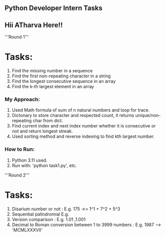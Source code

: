 ## Python Developer Intern Tasks
## Hii ATharva Here!!
'''Round 1'''
# Tasks:
1. Find the missing number in a sequence
2. Find the first non-repeating character in a string
3. Find the longest consecutive sequence in an array
4. Find the k-th largest element in an array

### My Approach:
1. Used Math formula of sum of n natural numbers and loop for trace.
2. Dictonary to store character and respected count, it returns unique/non-repeating char from dict.
3. Find current index and next index number whether it is consecutive or not and return longest streak.
4. Used sorting method and reverse indexing to find kth largest number.

### How to Run:
1. Python 3.11 used.
2. Run with: 'python task1.py', etc.


'''Round 2'''
# Tasks:
1. Disarium number or not : 
E.g. 175 ->> 1^1 + 7^2 + 5^3
2. Sequential palindromial
E.g.
3. Version comparison : 
E.g. 1.01 ,1.001 
4. Decimal to Roman conversion between 1 to 3999 numbers : 
E.g. 1987 --> 'MCMLXXXVII'
